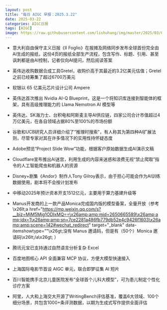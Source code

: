 ```yaml
---
layout: post
title: "每日 AIGC 早报：2025.3.22"
date: 2025-03-22
categories: AIGC日报
tags: [AIGC]
image: https://raw.githubusercontent.com/lishuhang/img/master/2025/03/0322-d.jpg
---
```


- 意大利自由保守主义日报《Il Foglio》在报摊及网络同步发布全球首份完全由AI生成的报纸，这份4页的报纸全部生产流程，包含写作、标题、引用、甚至讽刺都是由AI控制，记者仅向AI提问，然后阅读答案

- 英伟达收购数据合成工具Gretel，收购价高于其最近的3.2亿美元估值；Gretel之前已经筹集了超过6700万美元

- 软银以 65 亿美元芯片设计公司 Ampere

- 英伟达首次推出 Nvidia AI-Q Blueprint，这是一个将知识库连接到智能体的框架，具有高级推理能力的 Llama Nemotron AI 模型等

- 英伟达、SK海力士、台积电和阿斯麦主导AI供应链，四家公司合计市值超过4万亿美元，在各自领域占据80%至100%的市场份额

- 谷歌和UCB研究人员详细介绍了“推理时搜索”，有人称其为第四种AI扩展法则，尽管专家对其在许多情况下的实用性持怀疑态度

- Adobe预览“Project Slide Wow”功能，根据客户原始数据生成AI演示文稿

- Cloudflare宣布推出AI迷宫，利用生成的内容来迷惑和浪费无视“禁止爬取”指令的人工智能爬虫和机器人的资源

- Disney+剧集《Andor》制作人Tony Gilroy表示，由于担心可能会作为AI训练数据使用，剧本将不会按计划发布

- 中移动2025年预计资本开支1512亿元，主要用于算力基建升级等

- Manus开发商的上一款产品Monica完成国内版的模型备案，全量开放（参考 \x26lt;a href="https://mp.weixin.qq.com/s?__biz=MjM5Mjg1ODIxMQ==\x26amp;amp;mid=2650665589\x26amp;amp;idx=1\x26amp;amp;sn=7ce2281a486fb779db52e4c9426f1603\x26amp;amp;scene=142#wechat_redirect" target="_blank" data-itemshowtype=""\x26gt;没有 Manus 邀请码，但是有（50个）Monica 邀请码\x26lt;/a\x26gt; ）

- 腾讯元宝已支持通过自然语言分析复杂 Excel

- 百度地图核心 API 全面兼容 MCP 协议，方便大模型快速接入

- 上海国际电影节首设 AIGC 单元，联合即梦征集 AI 短片

- 百川智能携手北京儿童医院发布“全球首个儿科大模型”，可为患儿制定个性化诊疗方案

- 阿里，人大和上海交大开源了WritingBench评估基准，覆盖6大领域、100个细分场景，共包含1000+条评测数据，以期为生成式写作提供全面评估